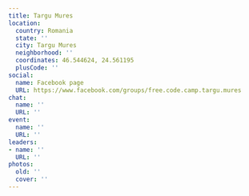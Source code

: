 ```yaml
---
title: Targu Mures
location:
  country: Romania
  state: ''
  city: Targu Mures
  neighborhood: ''
  coordinates: 46.544624, 24.561195
  plusCode: ''
social:
  name: Facebook page
  URL: https://www.facebook.com/groups/free.code.camp.targu.mures
chat:
  name: ''
  URL: ''
event:
  name: ''
  URL: ''
leaders:
- name: ''
  URL: ''
photos:
  old: ''
  cover: ''
---
```

